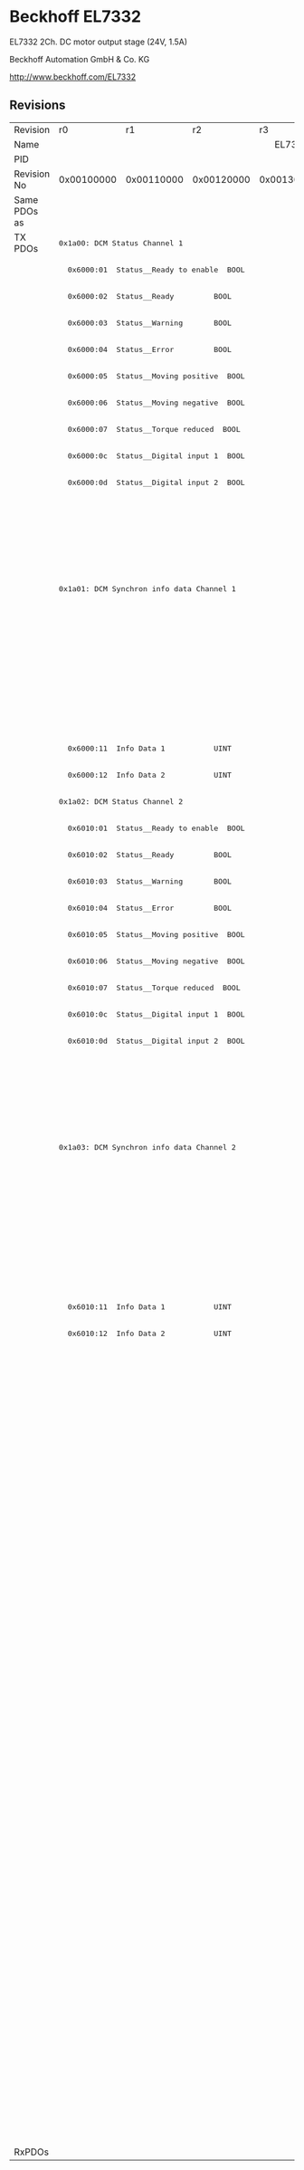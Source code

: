 # Beckhoff EL7332

EL7332 2Ch. DC motor output stage (24V, 1.5A)

Beckhoff Automation GmbH & Co. KG

http://www.beckhoff.com/EL7332

## Revisions
<table>
<tr >
<td>Revision</td>
<td>r0</td>
<td>r1</td>
<td>r2</td>
<td>r3</td>
<td>r4</td>
<td>r5</td>
<td>r6</td>
<td>r7</td>
<td>r8</td>
</tr>
<tr >
<td>Name</td>
<td colspan=9 align="center">EL7332 2Ch. DC motor output stage (24V, 1.5A)</td>
</tr>
<tr >
<td>PID</td>
<td colspan=9 align="center">0x1ca43052</td>
</tr>
<tr >
<td>Revision No</td>
<td>0x00100000</td>
<td>0x00110000</td>
<td>0x00120000</td>
<td>0x00130000</td>
<td>0x00140000</td>
<td>0x00150000</td>
<td>0x00160000</td>
<td>0x00170000</td>
<td>0x00180000</td>
</tr>
<tr >
<td>Same PDOs as</td>
<td colspan=9 align="center"></td>
</tr>
<tr class="txpdo">
<td rowspan=72 valign=top>TX PDOs</td>
<td colspan=4 align="left"><pre>0x1a00: DCM Status Channel 1</pre></td>
<td colspan=5 align="left"><pre>0x1a00: CNT Status compact Channel 1</pre></td>
<td></td>
</tr>
<tr class="txpdo">
<td colspan=4 align="left"><pre>  0x6000:01  Status__Ready to enable  BOOL</pre></td>
<td colspan=5 align="left"><pre></pre></td>
</tr>
<tr class="txpdo">
<td colspan=4 align="left"><pre>  0x6000:02  Status__Ready         BOOL</pre></td>
<td colspan=5 align="left"><pre></pre></td>
</tr>
<tr class="txpdo">
<td colspan=4 align="left"><pre>  0x6000:03  Status__Warning       BOOL</pre></td>
<td colspan=5 align="left"><pre>  0x6000:03  Status__Set counter done  BOOL</pre></td>
</tr>
<tr class="txpdo">
<td colspan=4 align="left"><pre>  0x6000:04  Status__Error         BOOL</pre></td>
<td colspan=5 align="left"><pre>  0x6000:04  Status__Counter inhibited  BOOL</pre></td>
</tr>
<tr class="txpdo">
<td colspan=4 align="left"><pre>  0x6000:05  Status__Moving positive  BOOL</pre></td>
<td colspan=5 align="left"><pre></pre></td>
</tr>
<tr class="txpdo">
<td colspan=4 align="left"><pre>  0x6000:06  Status__Moving negative  BOOL</pre></td>
<td colspan=5 align="left"><pre>  0x6000:06  Status__Status of input clock  BOOL</pre></td>
</tr>
<tr class="txpdo">
<td colspan=4 align="left"><pre>  0x6000:07  Status__Torque reduced  BOOL</pre></td>
<td colspan=5 align="left"><pre></pre></td>
</tr>
<tr class="txpdo">
<td colspan=4 align="left"><pre>  0x6000:0c  Status__Digital input 1  BOOL</pre></td>
<td colspan=5 align="left"><pre></pre></td>
</tr>
<tr class="txpdo">
<td colspan=4 align="left"><pre>  0x6000:0d  Status__Digital input 2  BOOL</pre></td>
<td colspan=5 align="left"><pre></pre></td>
</tr>
<tr class="txpdo">
<td colspan=4 align="left"><pre></pre></td>
<td colspan=5 align="left"><pre>  0x6000:0e  Status__Sync error    BOOL</pre></td>
</tr>
<tr class="txpdo">
<td colspan=4 align="left"><pre></pre></td>
<td colspan=5 align="left"><pre>  0x6000:10  Status__TxPDO Toggle  BOOL</pre></td>
</tr>
<tr class="txpdo">
<td colspan=4 align="left"><pre></pre></td>
<td colspan=5 align="left"><pre>  0x6000:11  Counter value         UINT</pre></td>
</tr>
<tr class="txpdo">
<td colspan=4 align="left"><pre>0x1a01: DCM Synchron info data Channel 1</pre></td>
<td colspan=5 align="left"><pre>0x1a01: CNT Status Channel 1</pre></td>
</tr>
<tr class="txpdo">
<td colspan=4 align="left"><pre></pre></td>
<td colspan=5 align="left"><pre>  0x6000:03  Status__Set counter done  BOOL</pre></td>
</tr>
<tr class="txpdo">
<td colspan=4 align="left"><pre></pre></td>
<td colspan=5 align="left"><pre>  0x6000:04  Status__Counter inhibited  BOOL</pre></td>
</tr>
<tr class="txpdo">
<td colspan=4 align="left"><pre></pre></td>
<td colspan=5 align="left"><pre>  0x6000:06  Status__Status of input clock  BOOL</pre></td>
</tr>
<tr class="txpdo">
<td colspan=4 align="left"><pre></pre></td>
<td colspan=5 align="left"><pre>  0x6000:0e  Status__Sync error    BOOL</pre></td>
</tr>
<tr class="txpdo">
<td colspan=4 align="left"><pre></pre></td>
<td colspan=5 align="left"><pre>  0x6000:10  Status__TxPDO Toggle  BOOL</pre></td>
</tr>
<tr class="txpdo">
<td colspan=4 align="left"><pre>  0x6000:11  Info Data 1           UINT</pre></td>
<td colspan=5 align="left"><pre>  0x6000:11  Counter value         UDINT</pre></td>
</tr>
<tr class="txpdo">
<td colspan=4 align="left"><pre>  0x6000:12  Info Data 2           UINT</pre></td>
<td colspan=5 align="left"><pre></pre></td>
</tr>
<tr class="txpdo">
<td colspan=4 align="left"><pre>0x1a02: DCM Status Channel 2</pre></td>
<td colspan=5 align="left"><pre>0x1a02: CNT Status compact Channel 2</pre></td>
</tr>
<tr class="txpdo">
<td colspan=4 align="left"><pre>  0x6010:01  Status__Ready to enable  BOOL</pre></td>
<td colspan=5 align="left"><pre></pre></td>
</tr>
<tr class="txpdo">
<td colspan=4 align="left"><pre>  0x6010:02  Status__Ready         BOOL</pre></td>
<td colspan=5 align="left"><pre></pre></td>
</tr>
<tr class="txpdo">
<td colspan=4 align="left"><pre>  0x6010:03  Status__Warning       BOOL</pre></td>
<td colspan=5 align="left"><pre>  0x6010:03  Status__Set counter done  BOOL</pre></td>
</tr>
<tr class="txpdo">
<td colspan=4 align="left"><pre>  0x6010:04  Status__Error         BOOL</pre></td>
<td colspan=5 align="left"><pre>  0x6010:04  Status__Counter inhibited  BOOL</pre></td>
</tr>
<tr class="txpdo">
<td colspan=4 align="left"><pre>  0x6010:05  Status__Moving positive  BOOL</pre></td>
<td colspan=5 align="left"><pre></pre></td>
</tr>
<tr class="txpdo">
<td colspan=4 align="left"><pre>  0x6010:06  Status__Moving negative  BOOL</pre></td>
<td colspan=5 align="left"><pre>  0x6010:06  Status__Status of input clock  BOOL</pre></td>
</tr>
<tr class="txpdo">
<td colspan=4 align="left"><pre>  0x6010:07  Status__Torque reduced  BOOL</pre></td>
<td colspan=5 align="left"><pre></pre></td>
</tr>
<tr class="txpdo">
<td colspan=4 align="left"><pre>  0x6010:0c  Status__Digital input 1  BOOL</pre></td>
<td colspan=5 align="left"><pre></pre></td>
</tr>
<tr class="txpdo">
<td colspan=4 align="left"><pre>  0x6010:0d  Status__Digital input 2  BOOL</pre></td>
<td colspan=5 align="left"><pre></pre></td>
</tr>
<tr class="txpdo">
<td colspan=4 align="left"><pre></pre></td>
<td colspan=5 align="left"><pre>  0x6010:0e  Status__Sync error    BOOL</pre></td>
</tr>
<tr class="txpdo">
<td colspan=4 align="left"><pre></pre></td>
<td colspan=5 align="left"><pre>  0x6010:10  Status__TxPDO Toggle  BOOL</pre></td>
</tr>
<tr class="txpdo">
<td colspan=4 align="left"><pre></pre></td>
<td colspan=5 align="left"><pre>  0x6010:11  Counter value         UINT</pre></td>
</tr>
<tr class="txpdo">
<td colspan=4 align="left"><pre>0x1a03: DCM Synchron info data Channel 2</pre></td>
<td colspan=5 align="left"><pre>0x1a03: CNT Status Channel 2</pre></td>
</tr>
<tr class="txpdo">
<td colspan=4 align="left"><pre></pre></td>
<td colspan=5 align="left"><pre>  0x6010:03  Status__Set counter done  BOOL</pre></td>
</tr>
<tr class="txpdo">
<td colspan=4 align="left"><pre></pre></td>
<td colspan=5 align="left"><pre>  0x6010:04  Status__Counter inhibited  BOOL</pre></td>
</tr>
<tr class="txpdo">
<td colspan=4 align="left"><pre></pre></td>
<td colspan=5 align="left"><pre>  0x6010:06  Status__Status of input clock  BOOL</pre></td>
</tr>
<tr class="txpdo">
<td colspan=4 align="left"><pre></pre></td>
<td colspan=5 align="left"><pre>  0x6010:0e  Status__Sync error    BOOL</pre></td>
</tr>
<tr class="txpdo">
<td colspan=4 align="left"><pre></pre></td>
<td colspan=5 align="left"><pre>  0x6010:10  Status__TxPDO Toggle  BOOL</pre></td>
</tr>
<tr class="txpdo">
<td colspan=4 align="left"><pre>  0x6010:11  Info Data 1           UINT</pre></td>
<td colspan=5 align="left"><pre>  0x6010:11  Counter value         UDINT</pre></td>
</tr>
<tr class="txpdo">
<td colspan=4 align="left"><pre>  0x6010:12  Info Data 2           UINT</pre></td>
<td colspan=5 align="left"><pre></pre></td>
</tr>
<tr class="txpdo">
<td colspan=4 align="left"><pre></pre></td>
<td colspan=5 align="left"><pre>0x1a04: DCM Status Channel 1</pre></td>
</tr>
<tr class="txpdo">
<td colspan=4 align="left"><pre></pre></td>
<td colspan=5 align="left"><pre>  0x6020:01  Status__Ready to enable  BOOL</pre></td>
</tr>
<tr class="txpdo">
<td colspan=4 align="left"><pre></pre></td>
<td colspan=5 align="left"><pre>  0x6020:02  Status__Ready         BOOL</pre></td>
</tr>
<tr class="txpdo">
<td colspan=4 align="left"><pre></pre></td>
<td colspan=5 align="left"><pre>  0x6020:03  Status__Warning       BOOL</pre></td>
</tr>
<tr class="txpdo">
<td colspan=4 align="left"><pre></pre></td>
<td colspan=5 align="left"><pre>  0x6020:04  Status__Error         BOOL</pre></td>
</tr>
<tr class="txpdo">
<td colspan=4 align="left"><pre></pre></td>
<td colspan=5 align="left"><pre>  0x6020:05  Status__Moving positive  BOOL</pre></td>
</tr>
<tr class="txpdo">
<td colspan=4 align="left"><pre></pre></td>
<td colspan=5 align="left"><pre>  0x6020:06  Status__Moving negative  BOOL</pre></td>
</tr>
<tr class="txpdo">
<td colspan=4 align="left"><pre></pre></td>
<td colspan=5 align="left"><pre>  0x6020:07  Status__Torque reduced  BOOL</pre></td>
</tr>
<tr class="txpdo">
<td colspan=4 align="left"><pre></pre></td>
<td colspan=5 align="left"><pre>  0x6020:0c  Status__Digital input 1  BOOL</pre></td>
</tr>
<tr class="txpdo">
<td colspan=4 align="left"><pre></pre></td>
<td colspan=5 align="left"><pre>  0x6020:0d  Status__Digital input 2  BOOL</pre></td>
</tr>
<tr class="txpdo">
<td colspan=7 align="left"><pre></pre></td>
<td colspan=2 align="left"><pre>  0x6020:0e  Status__Sync error    BOOL</pre></td>
</tr>
<tr class="txpdo">
<td colspan=7 align="left"><pre></pre></td>
<td colspan=2 align="left"><pre>  0x6020:10  Status__TxPDO Toggle  BOOL</pre></td>
</tr>
<tr class="txpdo">
<td colspan=4 align="left"><pre></pre></td>
<td colspan=5 align="left"><pre>0x1a05: DCM Synchron info data Channel 1</pre></td>
</tr>
<tr class="txpdo">
<td colspan=4 align="left"><pre></pre></td>
<td colspan=5 align="left"><pre>  0x6020:11  Info Data 1           UINT</pre></td>
</tr>
<tr class="txpdo">
<td colspan=4 align="left"><pre></pre></td>
<td colspan=5 align="left"><pre>  0x6020:12  Info Data 2           UINT</pre></td>
</tr>
<tr class="txpdo">
<td colspan=4 align="left"><pre></pre></td>
<td colspan=5 align="left"><pre>0x1a06: DCM Status Channel 2</pre></td>
</tr>
<tr class="txpdo">
<td colspan=4 align="left"><pre></pre></td>
<td colspan=5 align="left"><pre>  0x6030:01  Status__Ready to enable  BOOL</pre></td>
</tr>
<tr class="txpdo">
<td colspan=4 align="left"><pre></pre></td>
<td colspan=5 align="left"><pre>  0x6030:02  Status__Ready         BOOL</pre></td>
</tr>
<tr class="txpdo">
<td colspan=4 align="left"><pre></pre></td>
<td colspan=5 align="left"><pre>  0x6030:03  Status__Warning       BOOL</pre></td>
</tr>
<tr class="txpdo">
<td colspan=4 align="left"><pre></pre></td>
<td colspan=5 align="left"><pre>  0x6030:04  Status__Error         BOOL</pre></td>
</tr>
<tr class="txpdo">
<td colspan=4 align="left"><pre></pre></td>
<td colspan=5 align="left"><pre>  0x6030:05  Status__Moving positive  BOOL</pre></td>
</tr>
<tr class="txpdo">
<td colspan=4 align="left"><pre></pre></td>
<td colspan=5 align="left"><pre>  0x6030:06  Status__Moving negative  BOOL</pre></td>
</tr>
<tr class="txpdo">
<td colspan=4 align="left"><pre></pre></td>
<td colspan=5 align="left"><pre>  0x6030:07  Status__Torque reduced  BOOL</pre></td>
</tr>
<tr class="txpdo">
<td colspan=4 align="left"><pre></pre></td>
<td colspan=5 align="left"><pre>  0x6030:0c  Status__Digital input 1  BOOL</pre></td>
</tr>
<tr class="txpdo">
<td colspan=4 align="left"><pre></pre></td>
<td colspan=5 align="left"><pre>  0x6030:0d  Status__Digital input 2  BOOL</pre></td>
</tr>
<tr class="txpdo">
<td colspan=7 align="left"><pre></pre></td>
<td colspan=2 align="left"><pre>  0x6030:0e  Status__Sync error    BOOL</pre></td>
</tr>
<tr class="txpdo">
<td colspan=7 align="left"><pre></pre></td>
<td colspan=2 align="left"><pre>  0x6030:10  Status__TxPDO Toggle  BOOL</pre></td>
</tr>
<tr class="txpdo">
<td colspan=4 align="left"><pre></pre></td>
<td colspan=5 align="left"><pre>0x1a07: DCM Synchron info data Channel 2</pre></td>
</tr>
<tr class="txpdo">
<td colspan=4 align="left"><pre></pre></td>
<td colspan=5 align="left"><pre>  0x6030:11  Info Data 1           UINT</pre></td>
</tr>
<tr class="txpdo">
<td colspan=4 align="left"><pre></pre></td>
<td colspan=5 align="left"><pre>  0x6030:12  Info Data 2           UINT</pre></td>
</tr>
<tr >
<td>RxPDOs</td>
<td colspan=9 align="left"></td>
</tr>
</table>
